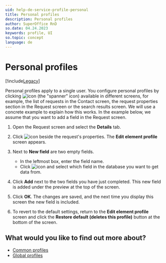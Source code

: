```yaml
---
uid: help-de-service-profile-personal
title: Personal profiles
description: Personal profiles
author: SuperOffice RnD
so.date: 04.24.2023
keywords: profile, UI
so.topic: concept
language: de
---
```


# Personal profiles

[!include[Legacy](../includes/legacy-profiles.md)]

Personal profiles apply to a single user. You configure personal profiles by clicking ![icon][img1] (the "spanner" icon) available in different screens, for example, the list of requests in the Contact screen, the request properties section in the Request screen or the search results screen. We will use a concrete example to explain how this works. In the example below, we assume that you want to add a field in the Request screen.

1. Open the Request screen and select the **Details** tab.

2. Click ![icon][img1] beside the request's properties. The **Edit element profile** screen appears.

3. Next to **New field** are two empty fields.
    * In the leftmost box, enter the field name.
    * Click ![icon][img2] and select which field in the database you want to get data from.

4. Click **Add** next to the two fields you have just completed. This new field is added under the preview at the top of the screen.

5. Click **OK**. The changes are saved, and the next time you display this screen the new field is included.

6. To revert to the default settings, return to the **Edit element profile** screen and click the **Restore default (deletes this profile)** button at the bottom of the screen.

## What would you like to find out more about?

* [Common profiles][3]
* [Global profiles][4]

<!-- Referenced links -->
[3]: common.md
[4]: global.md

<!-- Referenced images -->
[img1]: ../../../../../../common/icons/settingstools.png
[img2]: ../../../../../../common/icons/dropdown-arrow.png

